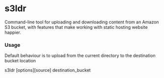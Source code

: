 # s3ldr
Command-line tool for uploading and downloading content from an Amazon S3 bucket, with features that make working with static hosting website happier.
### Usage
Default behaviour is to upload from the current directory to the destination bucket location

s3ldr [options][source] destination_bucket
